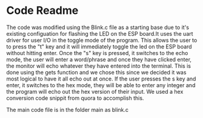 # Code Readme
The code was modified using the Blink.c file as a starting base due 
to it's existing configuation for flashing the LED on the ESP board.It 
uses the uart driver for user I/O in the toggle mode of the program. This
allows the user to to press the "t" key and it will immediately toggle the
led on the ESP board without hitting enter. Once the "s" key is pressed, it
switches to the echo mode, the user will enter a word/phrase and once they 
have clicked enter, the monitor will echo whatever they have entered into 
the terminal. This is done using the gets function and we chose this since
we decided it was most logical to have it all echo out at once. If the user
presses the s key and enter, it switches to the hex mode, they will be able 
to enter any integer and the program will echo out the hex version of their 
input. We used a hex conversion code snippit from quora to accomplish this.


The main code file is in the folder main as blink.c
